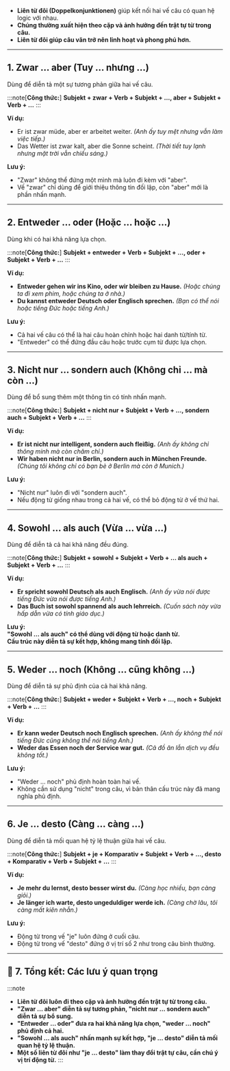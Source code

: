 
- **Liên từ đôi (Doppelkonjunktionen)** giúp kết nối hai vế câu có quan hệ logic với nhau.  
- **Chúng thường xuất hiện theo cặp và ảnh hưởng đến trật tự từ trong câu.**  
- **Liên từ đôi giúp câu văn trở nên linh hoạt và phong phú hơn.**

---

## **1. Zwar … aber (Tuy … nhưng …)**

Dùng để diễn tả một sự tương phản giữa hai vế câu.

:::note[**Công thức:**]
**Subjekt + zwar + Verb + Subjekt + …, aber + Subjekt + Verb + …**
:::

**Ví dụ:**

- Er ist zwar müde, aber er arbeitet weiter. _(Anh ấy tuy mệt nhưng vẫn làm việc tiếp.)_
- Das Wetter ist zwar kalt, aber die Sonne scheint. _(Thời tiết tuy lạnh nhưng mặt trời vẫn chiếu sáng.)_

**Lưu ý:**  
  - "Zwar" không thể đứng một mình mà luôn đi kèm với "aber".  
  - Vế "zwar" chỉ dùng để giới thiệu thông tin đối lập, còn "aber" mới là phần nhấn mạnh.

---

## **2. Entweder … oder (Hoặc … hoặc …)**

Dùng khi có hai khả năng lựa chọn.

:::note[**Công thức:**]
**Subjekt + entweder + Verb + Subjekt + …, oder + Subjekt + Verb + …**
:::

**Ví dụ:**

- **Entweder gehen wir ins Kino, oder wir bleiben zu Hause.** _(Hoặc chúng ta đi xem phim, hoặc chúng ta ở nhà.)_
- **Du kannst entweder Deutsch oder Englisch sprechen.** _(Bạn có thể nói hoặc tiếng Đức hoặc tiếng Anh.)_

**Lưu ý:**  
  - Cả hai vế câu có thể là hai câu hoàn chỉnh hoặc hai danh từ/tính từ.  
  - "Entweder" có thể đứng đầu câu hoặc trước cụm từ được lựa chọn.

---

## **3. Nicht nur … sondern auch (Không chỉ … mà còn …)**

Dùng để bổ sung thêm một thông tin có tính nhấn mạnh.

:::note[**Công thức:**]
**Subjekt + nicht nur + Subjekt + Verb + …, sondern auch + Subjekt + Verb + …**
:::

**Ví dụ:**

- **Er ist nicht nur intelligent, sondern auch fleißig.** _(Anh ấy không chỉ thông minh mà còn chăm chỉ.)_
- **Wir haben nicht nur in Berlin, sondern auch in München Freunde.** _(Chúng tôi không chỉ có bạn bè ở Berlin mà còn ở Munich.)_

**Lưu ý:**  
  - "Nicht nur" luôn đi với "sondern auch".  
  - Nếu động từ giống nhau trong cả hai vế, có thể bỏ động từ ở vế thứ hai.

---

## **4. Sowohl … als auch (Vừa … vừa …)**

Dùng để diễn tả cả hai khả năng đều đúng.

:::note[**Công thức:**]
**Subjekt + sowohl + Subjekt + Verb + … als auch + Subjekt + Verb + …**
:::

**Ví dụ:**

- **Er spricht sowohl Deutsch als auch Englisch.** _(Anh ấy vừa nói được tiếng Đức vừa nói được tiếng Anh.)_
- **Das Buch ist sowohl spannend als auch lehrreich.** _(Cuốn sách này vừa hấp dẫn vừa có tính giáo dục.)_

**Lưu ý:**  
  **"Sowohl … als auch" có thể dùng với động từ hoặc danh từ.**  
  **Cấu trúc này diễn tả sự kết hợp, không mang tính đối lập.**

---

## **5. Weder … noch (Không … cũng không …)**

Dùng để diễn tả sự phủ định của cả hai khả năng.

:::note[**Công thức:**]
**Subjekt + weder + Subjekt + Verb + …, noch + Subjekt + Verb + …**
:::

**Ví dụ:**

- **Er kann weder Deutsch noch Englisch sprechen.** _(Anh ấy không thể nói tiếng Đức cũng không thể nói tiếng Anh.)_
- **Weder das Essen noch der Service war gut.** _(Cả đồ ăn lẫn dịch vụ đều không tốt.)_

**Lưu ý:**  
  - "Weder … noch" phủ định hoàn toàn hai vế.  
  - Không cần sử dụng "nicht" trong câu, vì bản thân cấu trúc này đã mang nghĩa phủ định.

---

## **6. Je … desto (Càng … càng …)**

Dùng để diễn tả mối quan hệ tỷ lệ thuận giữa hai vế câu.

:::note[**Công thức:**]
**Subjekt + je + Komparativ + Subjekt + Verb + …, desto + Komparativ + Verb + Subjekt + …**
:::

**Ví dụ:**

- **Je mehr du lernst, desto besser wirst du.** _(Càng học nhiều, bạn càng giỏi.)_
- **Je länger ich warte, desto ungeduldiger werde ich.** _(Càng chờ lâu, tôi càng mất kiên nhẫn.)_

**Lưu ý:**  
  - Động từ trong vế "je" luôn đứng ở cuối câu.  
  - Động từ trong vế "desto" đứng ở vị trí số 2 như trong câu bình thường.

---

## **🎯 7. Tổng kết: Các lưu ý quan trọng**

:::note
  - **Liên từ đôi luôn đi theo cặp và ảnh hưởng đến trật tự từ trong câu.**  
  - **"Zwar … aber" diễn tả sự tương phản, "nicht nur … sondern auch" diễn tả sự bổ sung.**  
  - **"Entweder … oder" đưa ra hai khả năng lựa chọn, "weder … noch" phủ định cả hai.**  
  - **"Sowohl … als auch" nhấn mạnh sự kết hợp, "je … desto" diễn tả mối quan hệ tỷ lệ thuận.** 
  - **Một số liên từ đôi như "je … desto" làm thay đổi trật tự câu, cần chú ý vị trí động từ.**
:::